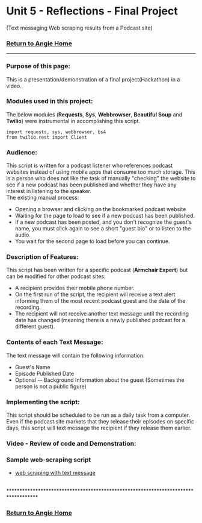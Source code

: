 # Unit 5 - Reflections - Final Project 
(Text messaging Web scraping results from a Podcast site)
### [Return to Angie Home](https://angie-gh.github.io/adix.github.io/)


*********************************************************************************** 

### Purpose of this page:
This is a presentation/demonstration of a final project(Hackathon) in a video.

### Modules used in this project:  
The below modules (**Requests**, **Sys**, **Webbrowser**, **Beautiful Soup** and **Twilio**) were instrumental in accomplishing this script.
```
import requests, sys, webbrowser, bs4
from twilio.rest import Client
```

### Audience:  
This script is written for a podcast listener who references podcast websites instead of using mobile apps that consume too much storage.
This is a person who does not like the task of manually "checking" the website to see if a new podcast has been published and whether they have any interest in listening to the speaker.<br/>
The existing manual process:</br>
- Opening a browser and clicking on the bookmarked podcast website 
- Waiting for the page to load to see if a new podcast has been published.
- If a new podcast has been posted, and you don't recognize the guest's name, you must click again to see a short "guest bio" or to listen to the audio.
- You wait for the second page to load before you can continue.

### Description of Features:  
This script has been written for a specific podcast (**Armchair Expert**) but can be modified for other podcast sites.
- A recipient provides their mobile phone number.</br>  
- On the first run of the script, the recipient will receive a text alert informing them of the most recent podcast guest and the date of the recording.</br>
- The recipient will not receive another text message until the recording date has changed (meaning there is a newly published podcast for a different guest).

### Contents of each Text Message:  
The text message will contain the following information: 
- Guest's Name</br> 
- Episode Published Date</br> 
- Optional -- Background Information about the guest (Sometimes the person is not a public figure)</br> 

### Implementing the script:
This script should be scheduled to be run as a daily task from a computer.  Even if the podcast site markets that they release 
their episodes on specific days, this script will text message the recipient if they release them earlier.

### Video - Review of code and Demonstration:

### Sample web-scraping script
- [web scraping with text message](https://github.com/Angie-gh/unit2/blob/master/photoresister_withImageDisplays_githubversion.py)
<br/>
*********************************************************************************** 

### [Return to Angie Home](https://angie-gh.github.io/adix.github.io/)


